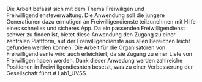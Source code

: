 Die Arbeit befasst sich mit dem Thema Freiwiligen und Freiwilligendiensteverwaltung. Die Anwendung soll die jungere Generationen dazu ermutigen an Freiwilligendienste teilzunehmen mit Hilfe eines schnelles und sicheres App. Da ein passenden Freiwilligendienst schwer zu finden ist, bietet diese Anwendung den Zugang zu einer zentralen Plattform, auf der Freiwilligendienste aus allen Bereichen leicht gefunden werden können. Die Arbeit für die Organisatoren von Freiwilligendiesnte wird auch erleichtert, da sie Zugang zu einer Liste  von Freiwilligen haben werden. Dank dieser Anwedung werden zahlreiche Positionen in Freiwilligendiesnten besetzt, was zu einer Verbesserung der Gesellschaft führt.# Lab1_UVSS
